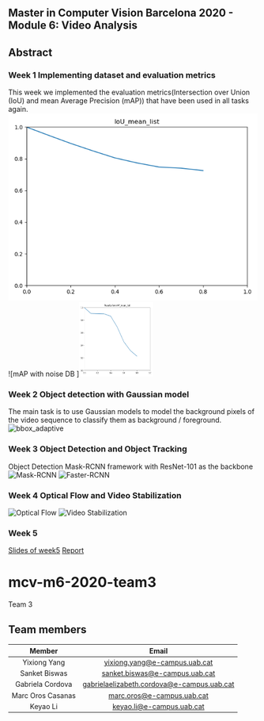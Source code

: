 

## Master in Computer Vision Barcelona 2020 - Module 6: Video Analysis


## Abstract
### Week 1 Implementing dataset and evaluation metrics
This week we implemented the evaluation metrics(Intersection over Union (IoU) and mean Average Precision (mAP)) that have been used in all tasks again.  
![IoU with noise DB ](https://github.com/mcv-m6-video/mcv-m6-2020-team3/blob/master/img/w1t_1_1.png)
![mAP with noise DB ]<img width="150" height="150" src="https://github.com/mcv-m6-video/mcv-m6-2020-team3/blob/master/img/w1t1_1_2.png"/>

### Week 2 Object detection with Gaussian model
The main task is to use Gaussian models to model the background pixels of the video sequence to classify them as background / foreground.  
![bbox_adaptive](<img width="150" height="150" src="https://github.com/mcv-m6-video/mcv-m6-2020-team3/blob/master/img/bboxes_adaptive.gif"/>)

### Week 3 Object Detection and Object Tracking
Object Detection Mask-RCNN framework with ResNet-101 as the backbone  
![Mask-RCNN](<img width="150" height="150" src="https://github.com/mcv-m6-video/mcv-m6-2020-team3/blob/master/img/mrcnn.gif"/>)
![Faster-RCNN](<img width="150" height="150" src="https://github.com/mcv-m6-video/mcv-m6-2020-team3/blob/master/img/frcnn.gif">)

### Week 4 Optical Flow and Video Stabilization
![Optical Flow](<img width="150" height="150" src="https://github.com/mcv-m6-video/mcv-m6-2020-team3/blob/master/img/test.gif"/>)
![Video Stabilization](<img width="150" height="150" src="https://github.com/mcv-m6-video/mcv-m6-2020-team3/blob/master/img/image.gif"/>)

### Week 5
[Slides of week5](https://docs.google.com/presentation/d/1VasprYLcgt9CrHsns_UD0mKGjKkKP6lzKt5dVO2Eym0/edit#slide=id.g73a990f4fc_3_455)
[Report]()

# mcv-m6-2020-team3
Team 3
## Team members

|      Member     |           Email          |
|:---------------:|:------------------------:|
|  Yixiong Yang| yixiong.yang@e-campus.uab.cat |
|     Sanket Biswas   |    sanket.biswas@e-campus.uab.cat   |
|  Gabriela Cordova |    gabrielaelizabeth.cordova@e-campus.uab.cat    |
| Marc Oros Casanas  |marc.oros@e-campus.uab.cat |
| Keyao Li | keyao.li@e-campus.uab.cat|

